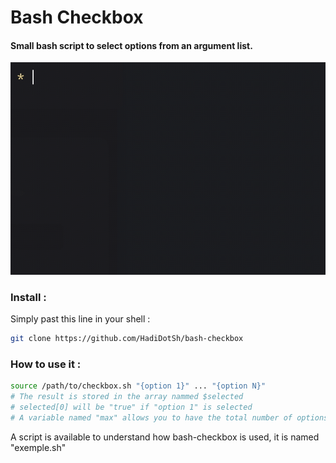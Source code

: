 # Bash Checkbox
#### Small bash script to select options from an argument list.
![](exemple.gif)


### Install :
<p>Simply past this line in your shell :</p>

```bash
git clone https://github.com/HadiDotSh/bash-checkbox
```

### How to use it :

```bash
source /path/to/checkbox.sh "{option 1}" ... "{option N}"
# The result is stored in the array nammed $selected
# selected[0] will be "true" if "option 1" is selected
# A variable named "max" allows you to have the total number of options
```
<p>A script is available to understand how bash-checkbox is used, it is named "exemple.sh"</p>

